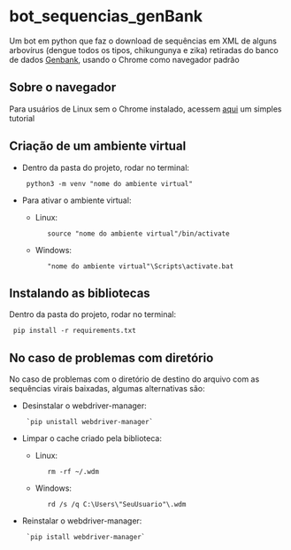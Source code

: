 # bot_sequencias_genBank
Um bot em python que faz o download de sequências em XML de alguns arbovírus (dengue todos os tipos, chikungunya e zika) retiradas do banco de dados [Genbank](https://www.ncbi.nlm.nih.gov/nucleotide/), usando o Chrome como navegador padrão


## Sobre o navegador
Para usuários de Linux sem o Chrome instalado, acessem [aqui](https://www.edivaldobrito.com.br/instalar-google-chrome-no-ubuntu/) um simples tutorial

## Criação de um ambiente virtual
 - Dentro da pasta do projeto, rodar no terminal:
    
        python3 -m venv "nome do ambiente virtual"

 - Para ativar o ambiente virtual:
   - Linux:

            source "nome do ambiente virtual"/bin/activate

   - Windows:
    
            "nome do ambiente virtual"\Scripts\activate.bat


## Instalando as bibliotecas
Dentro da pasta do projeto, rodar no terminal:

     pip install -r requirements.txt

## No caso de problemas com diretório
No caso de problemas com o diretório de destino do arquivo com as sequências virais baixadas, algumas alternativas são:
- Desinstalar o webdriver-manager:

       `pip unistall webdriver-manager`

- Limpar o cache criado pela biblioteca:
   - Linux:

            rm -rf ~/.wdm

   - Windows:
    
            rd /s /q C:\Users\"SeuUsuario"\.wdm

- Reinstalar o webdriver-manager:

       `pip istall webdriver-manager`
